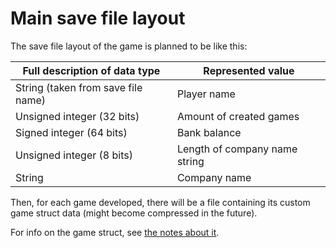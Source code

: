 # Main save file layout

The save file layout of the game is planned to be like this:

|Full description of data type             |Represented value                         |
|------------------------------------------|------------------------------------------|
| String (taken from save file name)       | Player name                              |
| Unsigned integer (32 bits)               | Amount of created games                  |
| Signed integer (64 bits)                 | Bank balance                             |
| Unsigned integer (8 bits)                | Length of company name string            |
| String                                   | Company name                             |

Then, for each game developed, there will be a file containing its custom game
struct data (might become compressed in the future).

For info on the game struct, see [the notes about it](gamestruct.md).